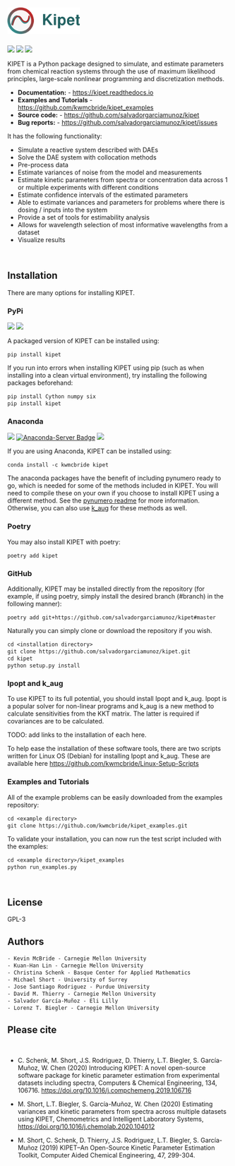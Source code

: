# <img alt="KIPET" src="branding/kipetlogo_full.svg" height="60">

[![](https://img.shields.io/github/license/salvadorgarciamunoz/kipet)](https://github.com/salvadorgarciamunoz/kipet/blob/master/LICENSE)
[![](https://img.shields.io/github/last-commit/salvadorgarciamunoz/kipet)](https://github.com/salvadorgarciamunoz/kipet/)
[![](https://img.shields.io/pypi/wheel/kipet)](https://pypi.org/manage/project/kipet/release/0.1.1/)


KIPET is a Python package designed to simulate, and estimate parameters from 
chemical reaction systems through the use of maximum likelihood principles,
large-scale nonlinear programming and discretization methods. 

- **Documentation:** - https://kipet.readthedocs.io
- **Examples and Tutorials** - https://github.com/kwmcbride/kipet_examples
- **Source code:** - https://github.com/salvadorgarciamunoz/kipet
- **Bug reports:** - https://github.com/salvadorgarciamunoz/kipet/issues

It has the following functionality:

 - Simulate a reactive system described with DAEs
 - Solve the DAE system with collocation methods
 - Pre-process data
 - Estimate variances of noise from the model and measurements
 - Estimate kinetic parameters from spectra or concentration data across 1 or 
  multiple experiments with different conditions
 - Estimate confidence intervals of the estimated parameters
 - Able to estimate variances and parameters for problems where there is dosing / inputs into the system
 - Provide a set of tools for estimability analysis
 - Allows for wavelength selection of most informative wavelengths from a dataset
 - Visualize results


<br>

## Installation

There are many options for installing KIPET.

### PyPi
[![](https://img.shields.io/badge/Install%20with-pip-green)]()
[![](https://img.shields.io/pypi/v/kipet.svg?style=flat)](https://pypi.org/pypi/kipet/)
<br>

A packaged version of KIPET can be installed using:

    pip install kipet

If you run into errors when installing KIPET using pip (such as when installing into a clean virtual environment), try installing the following packages beforehand:

    pip install Cython numpy six
    pip install kipet

### Anaconda 
[![](https://anaconda.org/kwmcbride/kipet/badges/installer/conda.svg)]()
[![Anaconda-Server Badge](https://img.shields.io/conda/vn/kwmcbride/kipet)](https://anaconda.org/kwmcbride/kipet)
[![](https://img.shields.io/conda/pn/kwmcbride/kipet?color=orange)]()


If you are using Anaconda, KIPET can be installed using:

    conda install -c kwmcbride kipet

The anaconda packages have the benefit of including pynumero ready to go, which is needed for some of the methods included in KIPET. You will need to compile these on your own if you choose to install KIPET using a different method. See the [pynumero readme](https://github.com/Pyomo/pyomo/tree/master/pyomo/contrib/pynumero) for more information. Otherwise, you can also use [k_aug](https://github.com/dthierry/k_aug) for these methods as well. 

### Poetry

You may also install KIPET with poetry:

    poetry add kipet


### GitHub

Additionally, KIPET may be installed directly from the repository (for example, if using poetry, simply install the desired branch (#branch) in the following manner):

    poetry add git+https://github.com/salvadorgarciamunoz/kipet#master

Naturally you can simply clone or download the repository if you wish.

    cd <installation directory>
    git clone https://github.com/salvadorgarciamunoz/kipet.git
    cd kipet
    python setup.py install

### Ipopt and k_aug

To use KIPET to its full potential, you should install Ipopt and k_aug. Ipopt is 
a popular solver for non-linear programs and k_aug is a new method to calculate sensitivities
from the KKT matrix. The latter is required if covariances are to be calculated.

TODO: add links to the installation of each here.

To help ease the installation of these software tools, there are two scripts written for
Linux OS (Debian) for installing Ipopt and k_aug. These are available here https://github.com/kwmcbride/Linux-Setup-Scripts

### Examples and Tutorials

All of the example problems can be easily downloaded from the examples repository:

    cd <example directory>
    git clone https://github.com/kwmcbride/kipet_examples.git


To validate your installation, you can now run the test script included with the examples:

    cd <example directory>/kipet_examples
    python run_examples.py

<br>

## License

GPL-3


## Authors

    - Kevin McBride - Carnegie Mellon University
    - Kuan-Han Lin - Carnegie Mellon University
    - Christina Schenk - Basque Center for Applied Mathematics
    - Michael Short - University of Surrey
    - Jose Santiago Rodriguez - Purdue University
    - David M. Thierry - Carnegie Mellon University
    - Salvador García-Muñoz - Eli Lilly
    - Lorenz T. Biegler - Carnegie Mellon University

## Please cite
<br>

 - C. Schenk, M. Short, J.S. Rodriguez, D. Thierry, L.T. Biegler, S. García-Muñoz, W. Chen (2020)
Introducing KIPET: A novel open-source software package for kinetic parameter estimation from experimental datasets including spectra, Computers & Chemical Engineering, 134, 106716. https://doi.org/10.1016/j.compchemeng.2019.106716

 - M. Short, L.T. Biegler, S. García-Muñoz, W. Chen (2020)
Estimating variances and kinetic parameters from spectra across multiple datasets using KIPET, Chemometrics and Intelligent Laboratory Systems, https://doi.org/10.1016/j.chemolab.2020.104012

 - M. Short, C. Schenk, D. Thierry, J.S. Rodriguez, L.T. Biegler, S. García-Muñoz (2019)
KIPET–An Open-Source Kinetic Parameter Estimation Toolkit, Computer Aided Chemical Engineering, 47, 299-304.






